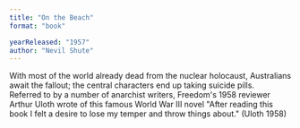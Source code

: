 ```yaml
---
title: "On the Beach"
format: "book"

yearReleased: "1957"
author: "Nevil Shute"
---
```

With most of the world already dead from the nuclear  holocaust, Australians await the fallout; the central characters end up taking  suicide pills.
 
Referred to by a number of anarchist writers, Freedom's  1958 reviewer Arthur Uloth wrote of this famous World War III novel "After  reading this book I felt a desire to lose my temper and throw things about." (Uloth  1958)